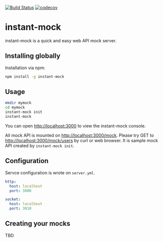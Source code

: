 [![Build Status](https://travis-ci.org/arenahito/instant-mock.svg?branch=master)](https://travis-ci.org/arenahito/instant-mock)
[![codecov](https://codecov.io/gh/arenahito/instant-mock/branch/master/graph/badge.svg)](https://codecov.io/gh/arenahito/instant-mock)

# instant-mock

instant-mock is a quick and easy web API mock server.


## Installing globally

Installation via npm:

```sh
npm install -g instant-mock
```


## Usage

```sh
mkdir mymock
cd mymock
instant-mock init
instant-mock
```

You can open [http://localhost:3000](http://localhost:3000) to view the instant-mock console.

All mock API is mounted on [http://localhost:3000/mock](http://localhost:3000/mock).
Please try GET to [http://localhost:3000/mock/users](http://localhost:3000/mock/users) by curl or web browser. It is sample mock API created by ```instant-mock init```.


## Configuration

Servce configuration is wrote on ```server.yml```.

```yml
http:
  host: localhost
  port: 3000

socket:
  host: localhost
  port: 3010
```


## Creating your mocks

TBD
